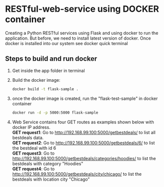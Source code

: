 # RESTful-web-service using DOCKER container

Creating a Python RESTful services using Flask and using docker to run the application. But before, we need to install latest version of docker. Once docker is installed into our system see docker quick terminal

## Steps to build and run docker
1. Get inside the app folder in terminal                          
2. Build the docker image:                                           

      ```bash
      docker build -t flask-sample .
      ```
3. once the docker image is created, run the "flask-test-sample" in docker container                                                            
      ```bash
      docker run -d -p 5000:5000 flask-sample
      ```
4. Web Service contains four GET routes as examples shown below with docker IP address.                  
  **GET request1**: Go to http://192.168.99.100:5000/getbestdeals/  to list all bestdeals data.     
  **GET request2**: Go to http://192.168.99.100:5000/getbestdeals/6/  to list the bestdeal with id 6  
  **GET request3**: Go to http://192.168.99.100:5000/getbestdeals/categories/hoodies/  to list the bestdeals with category "Hoodies"  
  **GET request4**: Go to http://192.168.99.100:5000/getbestdeals/city/chicago/  to list the bestdeals with location city "Chicago"  
  
  
